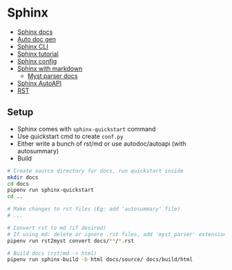# Sphinx

- [Sphinx docs](https://www.sphinx-doc.org/en/master/)
- [Auto doc gen](https://www.sphinx-doc.org/en/master/tutorial/automatic-doc-generation.html)
- [Sphinx CLI](https://www.sphinx-doc.org/en/master/man/index.html)
- [Sphinx tutorial](https://www.sphinx-doc.org/en/master/tutorial/index.html)
- [Sphinx config](https://www.sphinx-doc.org/en/master/usage/configuration.html)
- [Sphinx with markdown](https://www.sphinx-doc.org/en/master/usage/markdown.html)
  - [Myst parser docs](https://myst-parser.readthedocs.io/en/latest/)
- [Sphinx AutoAPI](https://github.com/readthedocs/sphinx-autoapi)
- [RST](https://www.sphinx-doc.org/en/master/usage/restructuredtext/basics.html)

## Setup

- Sphinx comes with `sphinx-quickstart` command
- Use quickstart cmd to create `conf.py`
- Either write a bunch of rst/md or use autodoc/autoapi (with autosummary)
- Build

```sh
# Create source directory for docs, run quickstart inside
mkdir docs
cd docs
pipenv run sphinx-quickstart
cd ..

# Make changes to rst files (Eg: add 'autosummary' file)
# ...

# Convert rst to md (if desired)
# If using md: delete or ignore .rst files, add 'myst_parser' extension
pipenv run rst2myst convert docs/**/*.rst

# Build docs (rst/md -> html)
pipenv run sphinx-build -b html docs/source/ docs/build/html
```
